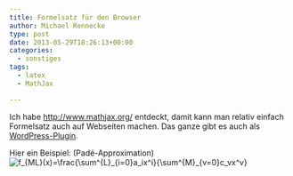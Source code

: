 ```yaml
---
title: Formelsatz für den Browser
author: Michael Rennecke
type: post
date: 2013-05-29T18:26:13+00:00
categories:
  - sonstiges
tags:
  - latex
  - MathJax

---
```

Ich habe <http://www.mathjax.org/> entdeckt, damit kann man relativ einfach Formelsatz auch auf Webseiten machen. Das ganze gibt es auch als [WordPress-Plugin][1].

Hier ein Beispiel: (Padé-Approximation) <img src='http://s0.wp.com/latex.php?latex=+f_%7BML%7D%28x%29%3D%5Cfrac%7B%5Csum%5E%7BL%7D_%7Bi%3D0%7Da_ix%5Ei%7D%7B%5Csum%5E%7BM%7D_%7Bv%3D0%7Dc_vx%5Ev%7D&#038;bg=ffffff&#038;fg=000000&#038;s=0' alt=' f_{ML}(x)=\frac{\sum^{L}_{i=0}a_ix^i}{\sum^{M}_{v=0}c_vx^v}' title=' f_{ML}(x)=\frac{\sum^{L}_{i=0}a_ix^i}{\sum^{M}_{v=0}c_vx^v}' class='latex' />

 [1]: http://www.mathjax.org/